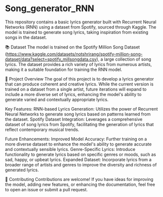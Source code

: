 # Song_generator_RNN
This repository contains a basic lyrics generator built with Recurrent Neural Networks (RNN) using a dataset from Spotify, sourced through Kaggle. The model is trained to generate song lyrics, taking inspiration from existing songs in the dataset.

📚 Dataset
The model is trained on the Spotify Million Song Dataset (https://www.kaggle.com/datasets/notshrirang/spotify-million-song-dataset/data?select=spotify_millsongdata.csv), a large collection of song lyrics. The dataset provides a rich variety of lyrics from numerous artists, making it a suitable foundation for training the RNN model.

🚀 Project Overview
The goal of this project is to develop a lyrics generator that can produce coherent and creative lyrics. While the current version is trained on a dataset from a single artist, future iterations will expand to include a more diverse set of lyrics, enhancing the model's ability to generate varied and contextually appropriate lyrics.

Key Features:
RNN-based Lyrics Generation: Utilizes the power of Recurrent Neural Networks to generate song lyrics based on patterns learned from the dataset.
Spotify Dataset Integration: Leverages a comprehensive dataset of song lyrics from Spotify, facilitating the generation of lyrics that reflect contemporary musical trends.

Future Enhancements:
Improved Model Accuracy: Further training on a more diverse dataset to enhance the model's ability to generate accurate and contextually sensible lyrics.
Genre-Specific Lyrics: Introduce functionality to generate lyrics based on specific genres or moods, such as sad, happy, or upbeat lyrics.
Expanded Dataset: Incorporate lyrics from a broader range of artists and genres to improve the diversity and richness of generated lyrics.


🤝 Contributing
Contributions are welcome! If you have ideas for improving the model, adding new features, or enhancing the documentation, feel free to open an issue or submit a pull request.
